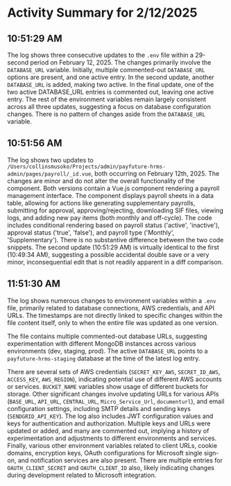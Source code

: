 # Activity Summary for 2/12/2025

## 10:51:29 AM
The log shows three consecutive updates to the `.env` file within a 29-second period on February 12, 2025.  The changes primarily involve the `DATABASE_URL` variable.  Initially, multiple commented-out `DATABASE_URL` options are present, and one active entry.  In the second update, another `DATABASE_URL`  is added, making two active. In the final update, one of the two active DATABASE_URL entries is commented out, leaving one active entry.  The rest of the environment variables remain largely consistent across all three updates, suggesting a focus on database configuration changes.  There is no pattern of changes aside from the `DATABASE_URL` variable.


## 10:51:56 AM
The log shows two updates to `/Users/collinsmusoko/Projects/admin/payfuture-hrms-admin/pages/payroll/_id.vue`, both occurring on February 12th, 2025.  The changes are minor and do not alter the overall functionality of the component.  Both versions contain a Vue.js component rendering a payroll management interface. The component displays payroll sheets in a data table, allowing for actions like generating supplementary payrolls, submitting for approval, approving/rejecting, downloading SIF files, viewing logs, and adding new pay items (both monthly and off-cycle).  The code includes conditional rendering based on payroll status ('active', 'inactive'), approval status ('true', 'false'), and payroll type ('Monthly', 'Supplementary').  There is no substantive difference between the two code snippets. The second update (10:51:29 AM) is virtually identical to the first (10:49:34 AM), suggesting a possible accidental double save or a very minor, inconsequential edit that is not readily apparent in a diff comparison.


## 11:51:30 AM
The log shows numerous changes to environment variables within a `.env` file, primarily related to database connections, AWS credentials, and API URLs.  The timestamps are not directly linked to specific changes within the file content itself, only to when the entire file was updated as one version.


The file contains multiple commented-out database URLs, suggesting experimentation with different MongoDB instances across various environments (dev, staging, prod).  The active `DATABASE_URL` points to a `payfuture-hrms-staging` database at the time of the latest log entry.


There are several sets of AWS credentials (`SECRET_KEY_AWS`, `SECRET_ID_AWS`, `ACCESS_KEY`, `AWS_REGION`),  indicating potential use of different AWS accounts or services.  `BUCKET_NAME` variables show usage of different buckets for storage.  Other significant changes involve updating URLs for various APIs (`BASE_URL`, `API_URL`, `CENTRAL_URL`, `Micro_Service_Url`, `documenturl`),  and email configuration settings, including SMTP details and sending keys (`SENDGRID_API_KEY`). The log also includes JWT configuration values and keys for authentication and authorization.  Multiple keys and URLs were updated or added, and many are commented out, implying a history of experimentation and adjustments to different environments and services.  Finally, various other environment variables related to client URLs, cookie domains, encryption keys, OAuth configurations for Microsoft single sign-on, and notification services are also present.  There are multiple entries for `OAUTH_CLIENT_SECRET` and `OAUTH_CLIENT_ID` also, likely indicating changes during development related to Microsoft integration.

